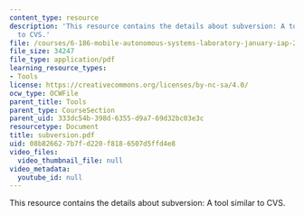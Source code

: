 ```yaml
---
content_type: resource
description: 'This resource contains the details about subversion: A tool similar
  to CVS.'
file: /courses/6-186-mobile-autonomous-systems-laboratory-january-iap-2005/08b826627b7fd220f8186507d5ffd4e8_subversion.pdf
file_size: 34247
file_type: application/pdf
learning_resource_types:
- Tools
license: https://creativecommons.org/licenses/by-nc-sa/4.0/
ocw_type: OCWFile
parent_title: Tools
parent_type: CourseSection
parent_uid: 333dc54b-398d-6355-d9a7-69d32bc03e3c
resourcetype: Document
title: subversion.pdf
uid: 08b82662-7b7f-d220-f818-6507d5ffd4e8
video_files:
  video_thumbnail_file: null
video_metadata:
  youtube_id: null
---
```

This resource contains the details about subversion: A tool similar to CVS.